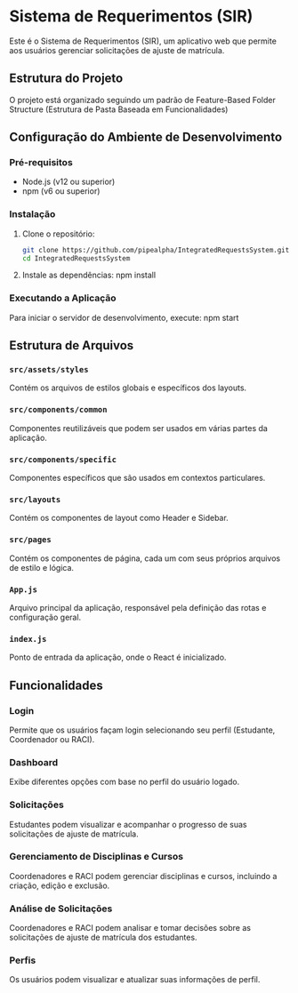 # Sistema de Requerimentos (SIR)

Este é o Sistema de Requerimentos (SIR), um aplicativo web que permite aos usuários gerenciar solicitações de ajuste de matrícula.

## Estrutura do Projeto

O projeto está organizado seguindo um padrão de Feature-Based Folder Structure (Estrutura de Pasta Baseada em Funcionalidades)


## Configuração do Ambiente de Desenvolvimento

### Pré-requisitos

- Node.js (v12 ou superior)
- npm (v6 ou superior)

### Instalação

1. Clone o repositório:
   ```sh
   git clone https://github.com/pipealpha/IntegratedRequestsSystem.git
   cd IntegratedRequestsSystem

2. Instale as dependências:
    npm install

### Executando a Aplicação

Para iniciar o servidor de desenvolvimento, execute:
    npm start


## Estrutura de Arquivos

### `src/assets/styles`
Contém os arquivos de estilos globais e específicos dos layouts.

### `src/components/common`
Componentes reutilizáveis que podem ser usados em várias partes da aplicação.

### `src/components/specific`
Componentes específicos que são usados em contextos particulares.

### `src/layouts`
Contém os componentes de layout como Header e Sidebar.

### `src/pages`
Contém os componentes de página, cada um com seus próprios arquivos de estilo e lógica.

### `App.js`
Arquivo principal da aplicação, responsável pela definição das rotas e configuração geral.

### `index.js`
Ponto de entrada da aplicação, onde o React é inicializado.


## Funcionalidades

### Login
Permite que os usuários façam login selecionando seu perfil (Estudante, Coordenador ou RACI).

### Dashboard
Exibe diferentes opções com base no perfil do usuário logado.

### Solicitações
Estudantes podem visualizar e acompanhar o progresso de suas solicitações de ajuste de matrícula.

### Gerenciamento de Disciplinas e Cursos
Coordenadores e RACI podem gerenciar disciplinas e cursos, incluindo a criação, edição e exclusão.

### Análise de Solicitações
Coordenadores e RACI podem analisar e tomar decisões sobre as solicitações de ajuste de matrícula dos estudantes.

### Perfis
Os usuários podem visualizar e atualizar suas informações de perfil.
